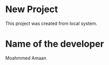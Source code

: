 # New Project 
 
 This project was created from local system.
 # Name of the developer 
 Moahmmed Amaan 
  
 